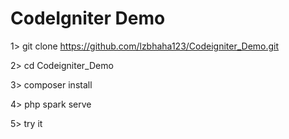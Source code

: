 # CodeIgniter Demo

1> git clone https://github.com/lzbhaha123/Codeigniter_Demo.git

2> cd Codeigniter_Demo

3> composer install

4> php spark serve

5> try it
